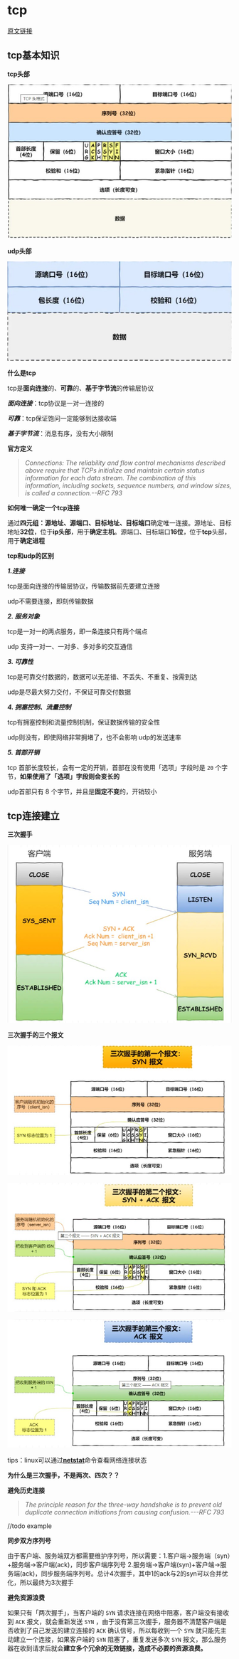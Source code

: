 # tcp

[原文链接](https://juejin.im/post/5e89be166fb9a03c320ba688#heading-4)

## tcp基本知识

**tcp头部**

![tcp_head](https://github.com/yinabameguru/note/blob/master/tcp/resources/tcp_head.jpg)

**udp头部**

![udp_head](https://github.com/yinabameguru/note/blob/master/tcp/resources/udp_head.jpg)



**什么是tcp**

tcp是**面向连接**的、**可靠**的、**基于字节流**的传输层协议

***面向连接***：tcp协议是一对一连接的

***可靠***：tcp保证饱问一定能够到达接收端

***基于字节流***：消息有序，没有大小限制



**官方定义**

>*Connections: The reliability and flow control mechanisms described above require that TCPs initialize and maintain certain status information for each data stream. The combination of this information, including sockets, sequence numbers, and window sizes, is called a connection.--RFC 793*



**如何唯一确定一个tcp连接**

通过**四元组：源地址、源端口、目标地址、目标端口**确定唯一连接。源地址、目标地址**32位**，位于**ip头部**，用于**确定主机**。源端口、目标端口**16位**，位于**tcp**头部，用于**确定进程**



**tcp和udp的区别**

***1.连接***

tcp是面向连接的传输层协议，传输数据前先要建立连接

udp不需要连接，即刻传输数据

***2. 服务对象***

tcp是一对一的两点服务，即一条连接只有两个端点

udp 支持一对一、一对多、多对多的交互通信

***3. 可靠性***

tcp是可靠交付数据的，数据可以无差错、不丢失、不重复、按需到达

udp是尽最大努力交付，不保证可靠交付数据

***4. 拥塞控制、流量控制***

tcp有拥塞控制和流量控制机制，保证数据传输的安全性

udp则没有，即使网络非常拥堵了，也不会影响 udp的发送速率

***5. 首部开销***

tcp 首部长度较长，会有一定的开销，首部在没有使用「选项」字段时是 `20` 个字节，**如果使用了「选项」字段则会变长的**

udp首部只有 8 个字节，并且是**固定不变**的，开销较小



## tcp连接建立

**三次握手**

![three_handshake](https://github.com/yinabameguru/note/blob/master/tcp/resources/three_handshake.jpg)

**三次握手的三个报文**

![three_handshake_1_head](https://github.com/yinabameguru/note/blob/master/tcp/resources/three_handshake_1_head.jpg)

![three_handshake_2_head](https://github.com/yinabameguru/note/blob/master/tcp/resources/three_handshake_2_head.jpg)

![three_handshake_3_head](https://github.com/yinabameguru/note/blob/master/tcp/resources/three_handshake_3_head.jpg)



tips：linux可以通过[**netstat**](https://www.runoob.com/linux/linux-comm-netstat.html)命令查看网络连接状态



**为什么是三次握手，不是两次、四次？？**

**避免历史连接**

>*The principle reason for the three-way handshake is to prevent old duplicate connection initiations from causing confusion.---RFC 793*

//todo example

**同步双方序列号**

由于客户端、服务端双方都需要维护序列号，所以需要：1.客户端->服务端（syn）+服务端->客户端(ack)，同步客户端序列号 2.服务端->客户端(syn)+客户端->服务端(ack)，同步服务端序列号。总计4次握手，其中1的ack与2的syn可以合并优化，所以最终为3次握手

**避免资源浪费**

如果只有「两次握手」，当客户端的 `SYN` 请求连接在网络中阻塞，客户端没有接收到 `ACK` 报文，就会重新发送 `SYN` ，由于没有第三次握手，服务器不清楚客户端是否收到了自己发送的建立连接的 `ACK` 确认信号，所以每收到一个 `SYN` 就只能先主动建立一个连接，如果客户端的 `SYN` 阻塞了，重复发送多次 `SYN` 报文，那么服务器在收到请求后就会**建立多个冗余的无效链接，造成不必要的资源浪费。**